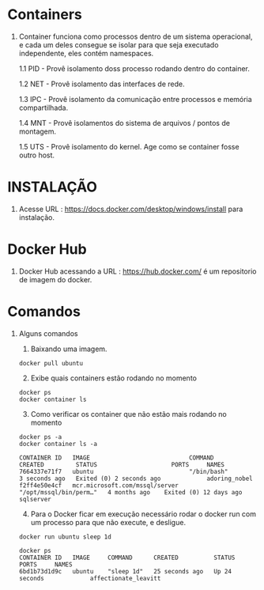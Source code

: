 # Containers

1. Container funciona como processos dentro de um sistema operacional, e cada um deles consegue se isolar para que seja executado independente, eles contém namespaces.
    
    1.1 PID - Provê isolamento doss processo rodando dentro do container.
    
    1.2 NET - Provê isolamento das interfaces de rede.
    
    1.3 IPC - Provê isolamento da comunicação entre processos e memória compartilhada.
    
    1.4 MNT - Provê isolamentos do sistema de arquivos / pontos de montagem.
    
    1.5 UTS - Provê isolamento do kernel. Age como se container fosse outro host.
    

# INSTALAÇÃO

1. Acesse URL : https://docs.docker.com/desktop/windows/install para instalação. 

# Docker Hub

1. Docker Hub acessando a URL : https://hub.docker.com/ é um repositorio de imagem do docker.

# Comandos

1. Alguns comandos
    1. Baixando uma imagem.
    
    ```docker
    docker pull ubuntu
    ```
    
    2. Exibe quais containers estão rodando no momento
    
    ```docker
    docker ps 
    docker container ls
    ```
    
    3. Como verificar os container que não estão mais rodando no momento
    
    ```docker
    docker ps -a 
    docker container ls -a
    
    CONTAINER ID   IMAGE                            COMMAND                  CREATED         STATUS                     PORTS     NAMES
    7664337e71f7   ubuntu                           "/bin/bash"              3 seconds ago   Exited (0) 2 seconds ago             adoring_nobel
    f2ff4e50e4cf   mcr.microsoft.com/mssql/server   "/opt/mssql/bin/perm…"   4 months ago    Exited (0) 12 days ago               sqlserver
    ```
    
    4. Para o Docker ficar em execução necessário rodar o docker run com um processo para que não execute, e desligue.
    
    ```docker
    docker run ubuntu sleep 1d
    
    docker ps 
    CONTAINER ID   IMAGE     COMMAND      CREATED          STATUS          PORTS     NAMES
    6bd1b73d1d9c   ubuntu    "sleep 1d"   25 seconds ago   Up 24 seconds             affectionate_leavitt
    ```
